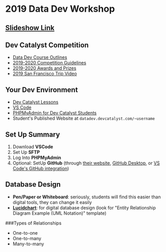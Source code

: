 # 2019 Data Dev Workshop

## [Slideshow Link](https://docs.google.com/presentation/d/1keHNDtsRczCO3f6xsDzXjK7tAzD_SjMh-vwxnGsJS4Q/edit?usp=sharing)

## Dev Catalyst Competition
- [Data Dev Course Outlines](https://drive.google.com/file/d/1uwwwWk-_EEwqMJL2mlLrBdtY80TUGZbB/view?usp=sharing)
- [2019-2020 Competition Guidelines](https://drive.google.com/open?id=1x4yOgbKGRqBLYWZYGYhnZhYgxZsHjK7gNg6gnU6gCxU)
- [2019-2020 Awards and Prizes](https://drive.google.com/open?id=13DjWTDpAkhNKGBeycAqeNcYogUDhYGoBLsKJjtgne5E)
- [2019 San Francisco Trip Video](https://drive.google.com/open?id=167h04rDwMOAn92zkHA0dX0Ityobq8Keh)

## Your Dev Environment
- [Dev Catalyst Lessons](app.devcatalyst.com)
- [VS Code](https://code.visualstudio.com/Download)
- [PHPMyAdmin for Dev Catalyst Students](datadev.devcatalyst.com/phpmyadmin)
- Student's Published Website at `datadev.devcatalyst.com/~username`

## Set Up Summary
1. Download **VSCode**
2. Set Up **SFTP**
3. Log Into **PHPMyAdmin**
4. Optional: SetUp **GitHub** (through [their website](github.com), [GitHub Desktop](https://desktop.github.com/), or [VS Code's GitHub integration](https://www.itwriting.com/blog/11410-adding-a-visual-studio-code-workspace-to-a-github-repository.html))

## Database Design
- **Pen/Paper or Whiteboard**: seriously, students will find this easier than digital tools, they can change it easily
- **[Lucidchart](https://www.lucidchart.com)**: for digital database design (look for "Entity Relationship Diagram Example (UML Notation)" template)

###Types of Relationships
- One-to-one
- One-to-many
- Many-to-many
